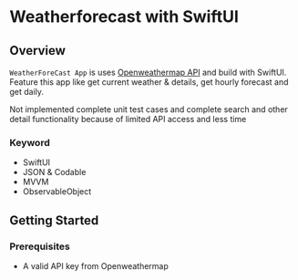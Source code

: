 # Weatherforecast with SwiftUI

## Overview

`WeatherForeCast App` is uses [Openweathermap API](https://openweathermap.org/api) and build with SwiftUI. Feature this app like get current weather & details, get hourly forecast and get daily.

Not implemented complete unit test cases and complete search and other detail functionality  because of limited API access and less time

### Keyword
- SwiftUI
- JSON & Codable
- MVVM
- ObservableObject

## Getting Started

### Prerequisites

- A valid API key from Openweathermap
